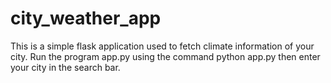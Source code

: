 # city_weather_app
This is a simple flask application used to fetch climate information of your city.
Run the program app.py using the command python app.py then enter your city in the search bar.
